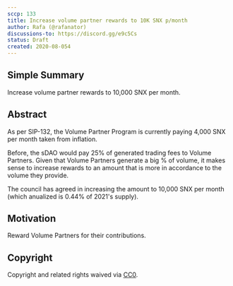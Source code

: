 ```yaml
---
sccp: 133
title: Increase volume partner rewards to 10K SNX p/month
author: Rafa (@rafanator)
discussions-to: https://discord.gg/e9c5Cs
status: Draft
created: 2020-08-054
---
```


<!--You can leave these HTML comments in your merged SCCP and delete the visible duplicate text guides, they will not appear and may be helpful to refer to if you edit it again. This is the suggested template for new SCCPs. Note that an SCCP number will be assigned by an editor. When opening a pull request to submit your SCCP, please use an abbreviated title in the filename, `sccp-draft_title_abbrev.md`. The title should be 44 characters or less.-->

## Simple Summary
<!--"If you can't explain it simply, you don't understand it well enough." Provide a simplified and layman-accessible explanation of the SCCP.-->
Increase volume partner rewards to 10,000 SNX per month. 

## Abstract
<!--A short (~200 word) description of the variable change proposed.-->
As per SIP-132, the Volume Partner Program is currently paying 4,000 SNX per month taken from inflation. 

Before, the sDAO would pay 25% of generated trading fees to Volume Partners. Given that Volume Partners generate a big % of volume, it makes sense to increase rewards to an amount that is more in accordance to the volume they provide. 

The council has agreed in increasing the amount to 10,000 SNX per month (which anualized is 0.44% of 2021's supply).
## Motivation
<!--The motivation is critical for SCCPs that want to update variables within Synthetix. It should clearly explain why the existing variable is not incentive aligned. SCCP submissions without sufficient motivation may be rejected outright.-->
Reward Volume Partners for their contributions. 

## Copyright
Copyright and related rights waived via [CC0](https://creativecommons.org/publicdomain/zero/1.0/).
